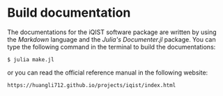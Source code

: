 # Build documentation

The documentations for the iQIST software package are written by using the *Markdown* language and the *Julia's Documenter.jl* package. You can type the following command in the terminal to build the documentations:

```shell
$ julia make.jl
```

or you can read the official reference manual in the following website:
    
```text
https://huangli712.github.io/projects/iqist/index.html
```
